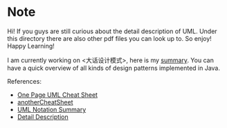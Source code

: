 # Note

Hi! If you guys are still curious about the detail description of UML. Under this directory there are also other pdf files you can look up to.
So enjoy! Happy Learning!

I am currently working on <大话设计模式>, here is my [summary](https://github.com/gdhucoder/DesignPattern). 
You can have a quick overview of all kinds of design patterns implemented in Java.

References:

* [One Page UML Cheat Sheet](./umlcheatsheet.jpg)
* [anotherCheatSheet](./cheatsheet.pdf)
* [UML Notation Summary](./UMLNotationSummary.pdf)
* [Detail Description](./Allen%20Holub's%20UML%20Quick%20Reference%20_%20Allen%20Holub.pdf)
